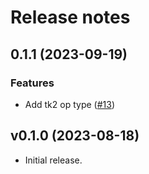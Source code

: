# Release notes

## 0.1.1 (2023-09-19)

### Features

- Add tk2 op type ([#13](https://github.com/CQCL/tket-json-rs/pull/13))

## v0.1.0 (2023-08-18)

-   Initial release.